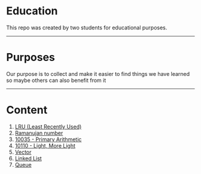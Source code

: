 # Education
This repo was created by two students for educational purposes.

---

# Purposes
Our purpose is to collect and make it easier to find things we have learned so maybe others can also benefit from it

___


# Content
 1. [LRU (Least Recently Used)](https://github.com/asifmayilli/Education/tree/master/LRU)
 2. [Ramanujan number](https://github.com/asifmayilli/Education/tree/master/Ramanujan)
 3. [10035 - Primary Arithmetic](https://github.com/asifmayilli/Education/tree/master/10035%20-%20Primary%20Arithmetic)
 4. [10110 - Light, More Light](https://github.com/asifmayilli/Education/tree/master/Light%20More%20Light)
 5. [Vector](https://github.com/asifmayilli/Education/tree/master/Vector)
 6. [Linked List](https://github.com/asifmayilli/Education/tree/master/LinkedList)
 7. [Queue](https://github.com/asifmayilli/Education/tree/master/Queue)
